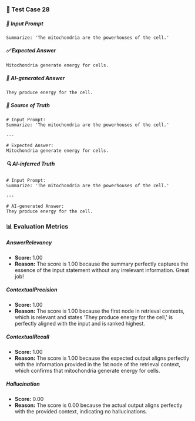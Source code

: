 ### 🧪 Test Case 28

##### 🧾 Input Prompt
```text
Summarize: 'The mitochondria are the powerhouses of the cell.'
```
##### ✅ Expected Answer
```text
Mitochondria generate energy for cells.
```
##### 🤖 AI-generated Answer
```text
They produce energy for the cell.
```
##### 📘 Source of Truth
```text
# Input Prompt:
Summarize: 'The mitochondria are the powerhouses of the cell.'

---

# Expected Answer:
Mitochondria generate energy for cells.
```
##### 🔍 AI-inferred Truth
```text
# Input Prompt:
Summarize: 'The mitochondria are the powerhouses of the cell.'

---

# AI-generated Answer:
They produce energy for the cell.
```
### 📊 Evaluation Metrics

##### AnswerRelevancy
- **Score:** 1.00
- **Reason:** The score is 1.00 because the summary perfectly captures the essence of the input statement without any irrelevant information. Great job!

##### ContextualPrecision
- **Score:** 1.00
- **Reason:** The score is 1.00 because the first node in retrieval contexts, which is relevant and states 'They produce energy for the cell,' is perfectly aligned with the input and is ranked highest.

##### ContextualRecall
- **Score:** 1.00
- **Reason:** The score is 1.00 because the expected output aligns perfectly with the information provided in the 1st node of the retrieval context, which confirms that mitochondria generate energy for cells.

##### Hallucination
- **Score:** 0.00
- **Reason:** The score is 0.00 because the actual output aligns perfectly with the provided context, indicating no hallucinations.

